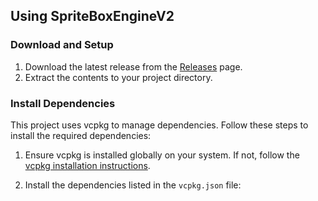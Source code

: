 ## Using SpriteBoxEngineV2

### Download and Setup

1. Download the latest release from the [Releases](https://github.com/LexPew/SpriteBoxEngineV2/releases) page.
2. Extract the contents to your project directory.

### Install Dependencies

This project uses vcpkg to manage dependencies. Follow these steps to install the required dependencies:

1. Ensure vcpkg is installed globally on your system. If not, follow the [vcpkg installation instructions](https://github.com/microsoft/vcpkg#quick-start).

2. Install the dependencies listed in the `vcpkg.json` file:
